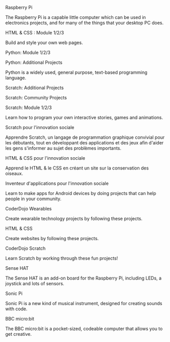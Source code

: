 Raspberry Pi

The Raspberry Pi is a capable little computer which can be used in electronics projects, and for many of the things that your desktop PC does.

HTML & CSS : Module 1/2/3

Build and style your own web pages.

Python: Module 1/2/3

Python: Additional Projects

Python is a widely used, general purpose, text-based programming language.

Scratch: Additional Projects

Scratch: Community Projects

Scratch: Module 1/2/3

Learn how to program your own interactive stories, games and animations.

Scratch pour l'innovation sociale

Apprendre Scratch, un langage de programmation graphique convivial pour les débutants, tout en développant des applications et des jeux afin d'aider les gens s'informer au sujet des problèmes importants.

HTML & CSS pour l'innovation sociale

Apprend le HTML & le CSS en créant un site sur la conservation des oiseaux.

Inventeur d'applications pour l'innovation sociale

Learn to make apps for Android devices by doing projects that can help people in your community.

CoderDojo Wearables

Create wearable technology projects by following these projects.

HTML & CSS

Create websites by following these projects.

CoderDojo Scratch

Learn Scratch by working through these fun projects!

Sense HAT

The Sense HAT is an add-on board for the Raspberry Pi, including LEDs, a joystick and lots of sensors.

Sonic Pi

Sonic Pi is a new kind of musical instrument, designed for creating sounds with code.

BBC micro:bit

The BBC micro:bit is a pocket-sized, codeable computer that allows you to get creative.